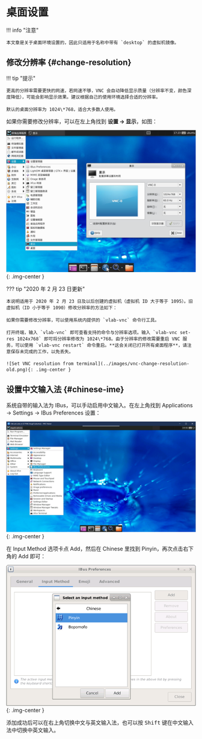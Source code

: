 # 桌面设置

!!! info "注意"

    本文章是关于桌面环境设置的，因此只适用于名称中带有 `desktop` 的虚拟机镜像。

## 修改分辨率 {#change-resolution}

!!! tip "提示"

    更高的分辨率需要更快的网速，若网速不够，VNC 会自动降低显示质量（分辨率不变，颜色深度降低），可能会影响显示效果。建议根据自己的使用环境选择合适的分辨率。

    默认的桌面分辨率为 1024\*768，适合大多数人使用。

如果你需要修改分辨率，可以在左上角找到 **设置 → 显示**，如图：

![Set VNC resolution](../images/vnc-change-resolution.png){: .img-center }

??? tip "2020 年 2 月 23 日更新"

    本说明适用于 2020 年 2 月 23 日及以后创建的虚拟机（虚拟机 ID 大于等于 1095）。旧虚拟机（ID 小于等于 1090）修改分辨率的方法如下：

    如果你需要修改分辨率，可以使用系统内提供的 `vlab-vnc` 命令行工具。

    打开终端，输入 `vlab-vnc` 即可查看支持的命令与分辨率选项。输入 `vlab-vnc set-res 1024x768` 即可将分辨率修改为 1024\*768。由于分辨率的修改需要重启 VNC 服务，可以使用 `vlab-vnc restart` 命令重启。**这会关闭已打开所有桌面程序**，请注意保存未完成的工作，以免丢失。

    ![Set VNC resolution from terminal](../images/vnc-change-resolution-old.png){: .img-center }

## 设置中文输入法 {#chinese-ime}

系统自带的输入法为 IBus，可以手动启用中文输入。在左上角找到 Applications → Settings → IBus Preferences 设置：

![Menu - IBus Preferences](../images/menu-ibus-settings.png){: .img-center }

在 Input Method 选项卡点 Add，然后在 Chinese 里找到 Pinyin，再次点击右下角的 Add 即可：

![IBus Preferences - Add Chinese Pinyin](../images/ibus-add-pinyin.png){: .img-center }

添加成功后可以在右上角切换中文与英文输入法，也可以按 <kbd>Shift</kbd> 键在中文输入法中切换中英文输入。
